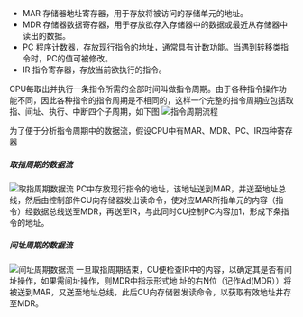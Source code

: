 - MAR 存储器地址寄存器，用于存放将被访问的存储单元的地址。
- MDR 存储器数据寄存器，用于存放欲存入存储器中的数据或最近从存储器中读出的数据。
- PC 程序计数器，存放现行指令的地址，通常具有计数功能。当遇到转移类指令时，PC的值可被修改。
- IR 指令寄存器，存放当前欲执行的指令。

CPU每取出并执行一条指令所需的全部时间叫做指令周期。由于各种指令操作功能不同，因此各种指令的指令周期是不相同的，这样一个完整的指令周期应包括取指、间址、执行、中断四个子周期，如下图
![指令周期流程](https://github.com/x627234313/py/blob/master/CPU/%E6%8C%87%E4%BB%A4%E5%91%A8%E6%9C%9F%E6%B5%81%E7%A8%8B.png)

为了便于分析指令周期中的数据流，假设CPU中有MAR、MDR、PC、IR四种寄存器

##### 取指周期的数据流
![取指周期数据流](https://github.com/x627234313/py/blob/master/CPU/%E5%8F%96%E6%8C%87%E5%91%A8%E6%9C%9F%E6%95%B0%E6%8D%AE%E6%B5%81.png)
PC中存放现行指令的地址，该地址送到MAR，并送至地址总线，然后由控制部件CU向存储器发出读命令，使对应MAR所指单元的内容（指令）经数据总线送至MDR，再送至IR，与此同时CU控制PC内容加1，形成下条指令的地址。

##### 间址周期的数据流
![间址周期数据流](https://github.com/x627234313/py/blob/master/CPU/%E9%97%B4%E5%9D%80%E5%91%A8%E6%9C%9F%E6%95%B0%E6%8D%AE%E6%B5%81.png)
一旦取指周期结束，CU便检查IR中的内容，以确定其是否有间址操作，如果需间址操作，则MDR中指示形式地 址的右N位（记作Ad(MDR））将被送到MAR，又送至地址总线，此后CU向存储器发读命令，以获取有效地址井存至MDR。

